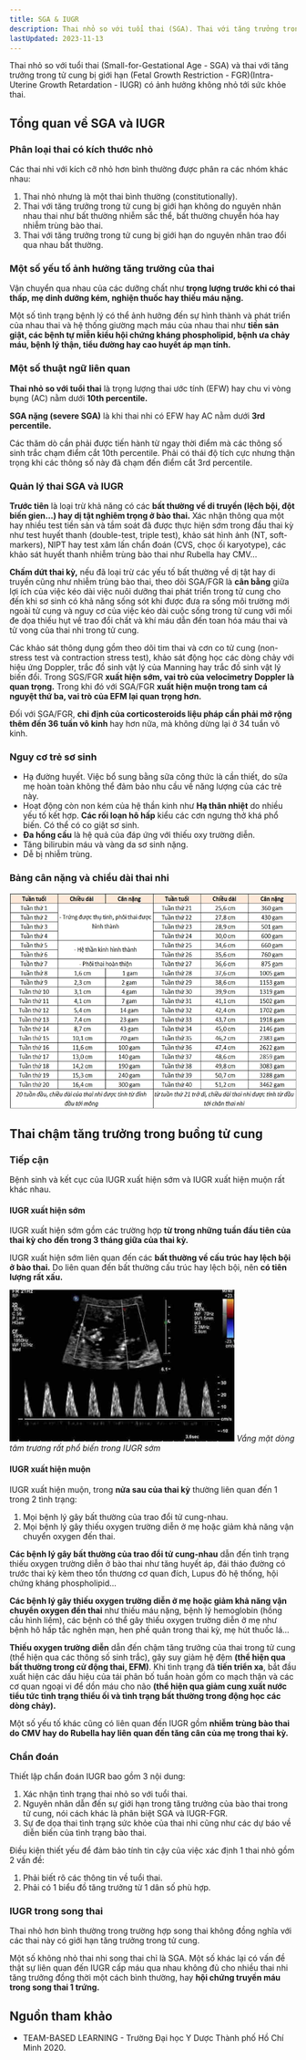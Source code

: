 ```yaml
---
title: SGA & IUGR
description: Thai nhỏ so với tuổi thai (SGA). Thai với tăng trưởng trong tử cung bị giới hạn (FGR)(IUGR).
lastUpdated: 2023-11-13
---
```


Thai nhỏ so với tuổi thai (Small-for-Gestational Age - SGA) và thai với tăng trưởng trong tử cung bị giới hạn (Fetal Growth Restriction - FGR)(Intra-Uterine Growth Retardation - IUGR) có ảnh hưởng không nhỏ tới sức khỏe thai.

## Tổng quan về SGA và IUGR

### Phân loại thai có kích thước nhỏ

Các thai nhi với kích cỡ nhỏ hơn bình thường được phân ra các nhóm khác nhau:

1. Thai nhỏ nhưng là một thai bình thường (constitutionally).
2. Thai với tăng trưởng trong tử cung bị giới hạn không do nguyên nhân nhau thai như bất thường nhiễm sắc thể, bất thường chuyển hóa hay nhiễm trùng bào thai.
3. Thai với tăng trưởng trong tử cung bị giới hạn do nguyên nhân trao đổi qua nhau bất thường.

### Một số yếu tố ảnh hưởng tăng trưởng của thai

Vận chuyển qua nhau của các dưỡng chất như **trọng lượng trước khi có thai thấp, mẹ dinh dưỡng kém, nghiện thuốc hay thiếu máu nặng.**

Một số tình trạng bệnh lý có thể ảnh hưởng đến sự hình thành và phát triển của nhau thai và hệ thống giường mạch máu của nhau thai như **tiền sản giật, các bệnh tự miễn kiểu hội chứng kháng phospholipid, bệnh ưa chảy máu, bệnh lý thận, tiểu đường hay cao huyết áp mạn tính.**

### Một số thuật ngữ liên quan

**Thai nhỏ so với tuổi thai** là trọng lượng thai ước tính (EFW) hay chu vi vòng bụng (AC) nằm dưới **10th percentile.**

**SGA nặng (severe SGA)** là khi thai nhi có EFW hay AC nằm dưới **3rd percentile.**

Các thăm dò cần phải được tiến hành từ ngay thời điểm mà các thông số sinh trắc chạm điểm cắt 10th percentile. Phải có thái độ tích cực nhưng thận trọng khi các thông số này đã chạm đến điểm cắt 3rd percentile.

### Quản lý thai SGA và IUGR

**Trước tiên** là loại trừ khả năng có các **bất thường về di truyền (lệch bội, đột biến gien…) hay
dị tật nghiêm trọng ở bào thai.** Xác nhận thông qua một hay nhiều test tiền sản và tầm soát đã được thực hiện sớm trong đầu thai kỳ như test huyết thanh (double-test, triple test), khảo sát hình ảnh (NT, soft-markers), NIPT hay test xâm lấn chẩn đoán (CVS, chọc ối karyotype), các khảo sát huyết thanh nhiễm trùng bào thai như Rubella hay CMV…

**Chấm dứt thai kỳ,** nếu đã loại trừ các yếu tố bất thường về dị tật hay di truyền cũng như nhiễm trùng bào thai, theo dõi SGA/FGR là **cân bằng** giữa lợi ích của việc kéo dài việc nuôi dưỡng thai phát triển trong tử cung cho đến khi sơ sinh có khả năng sống sót khi được đưa ra sống môi trường mới ngoài tử cung và nguy cơ của việc kéo dài cuộc sống trong tử cung với mối đe dọa thiếu hụt về trao đổi chất và khí máu dẫn đến toan hóa máu thai và tử vong của thai nhi trong tử cung.

Các khảo sát thông dụng gồm theo dõi tim thai và cơn co tử cung (non-stress test và contraction stress
test), khảo sát động học các dòng chảy với hiệu ứng Doppler, trắc đồ sinh vật lý của Manning hay trắc đồ sinh vật lý biến đổi. Trong SGS/FGR **xuất hiện sớm, vai trò của velocimetry Doppler là quan trọng.**
Trong khi đó với SGA/FGR **xuất hiện muộn trong tam cá nguyệt thứ ba, vai trò của EFM lại quan trọng hơn.**

Đối với SGA/FGR, **chỉ định của corticosteroids liệu pháp cần phải mở rộng thêm đến 36 tuần vô kinh** hay hơn nữa, mà không dừng lại ở 34 tuần vô kinh.

### Nguy cơ trẻ sơ sinh

- Hạ đường huyết. Việc bổ sung bằng sữa công thức là cần thiết, do sữa mẹ hoàn toàn không thể đảm bảo nhu cầu về năng lượng của các trẻ này.
- Hoạt động còn non kém của hệ thần kinh như **Hạ thân nhiệt** do nhiều yếu tố kết hợp. **Các rối loạn hô hấp** kiểu các cơn ngưng thở khá phổ biến. Có thể có co giật sơ sinh.
- **Đa hồng cầu** là hệ quả của đáp ứng với thiếu oxy trường diễn.
- Tăng bilirubin máu và vàng da sơ sinh nặng.
- Dễ bị nhiễm trùng.

### Bảng cân nặng và chiều dài thai nhi

![Bảng cân nặng và chiều dài thai nhi theo WHO](../../../assets/benh-hoc-san-khoa/sga-iugr/can-nang-chieu-dai-thai-nhi-theo-who.webp)

## Thai chậm tăng trưởng trong buồng tử cung

### Tiếp cận

Bệnh sinh và kết cục của IUGR xuất hiện sớm và IUGR xuất hiện muộn rất khác nhau.

#### IUGR xuất hiện sớm

IUGR xuất hiện sớm gồm các trường hợp **từ trong những tuần đầu tiên của thai kỳ cho đến trong 3 tháng giữa của thai kỳ.**

IUGR xuất hiện sớm liên quan đến các **bất thường về cấu trúc hay lệch bội ở bào thai.** Do liên quan đến bất thường cấu trúc hay lệch bội, nên **có tiên lượng rất xấu.**

![Doppler IUGR sớm](../../../assets/benh-hoc-san-khoa/sga-iugr/doppler-iugr-som.png)
_Vắng mặt dòng tâm trương rất phổ biến trong IUGR sớm_

#### IUGR xuất hiện muộn

IUGR xuất hiện muộn, trong **nửa sau của thai kỳ** thường liên quan đến 1 trong 2 tình trạng:

1. Mọi bệnh lý gây bất thường của trao đổi tử cung-nhau.
2. Mọi bệnh lý gây thiếu oxygen trường diễn ở mẹ hoặc giảm khả năng vận chuyển oxygen đến thai.

**Các bệnh lý gây bất thường của trao đổi tử cung-nhau** dẫn đến tình trạng thiếu oxygen trường diễn ở bào thai như tăng huyết áp, đái tháo đường có trước thai kỳ kèm theo tổn thương cơ quan đích, Lupus đỏ hệ thống, hội chứng kháng phospholipid…

**Các bệnh lý gây thiếu oxygen trường diễn ở mẹ hoặc giảm khả năng vận chuyển oxygen đến thai** như thiếu máu nặng, bệnh lý hemoglobin (hồng cầu hình liềm), các bệnh có thể gây thiếu oxygen trường diễn ở mẹ như bệnh hô hấp tắc nghẽn mạn, hen phế quản trong thai kỳ, mẹ hút thuốc lá...

**Thiếu oxygen trường diễn** dẫn đến chậm tăng trưởng của thai trong tử cung (thể hiện qua các thông số sinh trắc), gây suy giảm hệ đệm **(thể hiện qua bất thường trong cử động thai, EFM)**. Khi tình trạng đã **tiến triển xa**, bắt đầu xuất hiện các dấu hiệu của tái phân bố tuần hoàn gồm co mạch thận và các cơ quan ngoại vi để dồn máu cho não **(thể hiện qua giảm cung xuất nước tiểu tức tình trạng thiểu ối và tình trạng bất thường trong động học các dòng chảy).**

Một số yếu tố khác cũng có liên quan đến IUGR gồm **nhiễm trùng bào thai do CMV hay do Rubella hay liên quan đến tăng cân của mẹ trong thai kỳ.**

### Chẩn đoán

Thiết lập chẩn đoán IUGR bao gồm 3 nội dung:

1. Xác nhận tình trạng thai nhỏ so với tuổi thai.
2. Nguyên nhân dẫn đến sự giới hạn trong tăng trưởng của bào thai trong tử cung, nói cách khác là phân biệt SGA và IUGR-FGR.
3. Sự đe dọa thai tình trạng sức khỏe của thai nhi cũng như các dự báo về diễn biến của tình trạng bào thai.

Điều kiện thiết yếu để đảm bảo tính tin cậy của việc xác định 1 thai nhỏ gồm 2 vấn đề:

1. Phải biết rõ các thông tin về tuổi thai.
2. Phải có 1 biểu đồ tăng trưởng từ 1 dân số phù hợp.

### IUGR trong song thai

Thai nhỏ hơn bình thường trong trường hợp song thai không đồng nghĩa với các thai này có giới hạn tăng trưởng trong tử cung.

Một số không nhỏ thai nhi song thai chỉ là SGA. Một số khác lại có vấn đề thật sự liên quan đến IUGR cấp máu qua nhau không đủ cho nhiều thai nhi tăng trưởng đồng thời một cách bình thường, hay **hội chứng truyền máu trong song thai 1 trứng.**

## Nguồn tham khảo

- TEAM-BASED LEARNING - Trường Đại học Y Dược Thành phố Hồ Chí Minh 2020.
